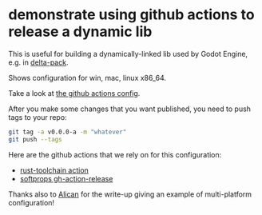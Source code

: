 # demonstrate using github actions to release a dynamic lib

This is useful for building a dynamically-linked lib used by
Godot Engine, e.g. in [delta-pack](https://github.com/Terkwood/delta-pack).

Shows configuration for win, mac, linux x86_64.

Take a look at [the github actions config](./.github/workflows/rust.yml).

After you make some changes that you want published, you need to push
tags to your repo:

```sh
git tag -a v0.0.0-a -m "whatever"
git push --tags
```

Here are the github actions that we rely on for this configuration:

- [rust-toolchain action](https://github.com/actions-rs/toolchain)
- [softprops gh-action-release](https://github.com/softprops/action-gh-release)

Thanks also to [Alican](https://alican.codes/rust-github-actions/) for the write-up giving an example of multi-platform configuration!
